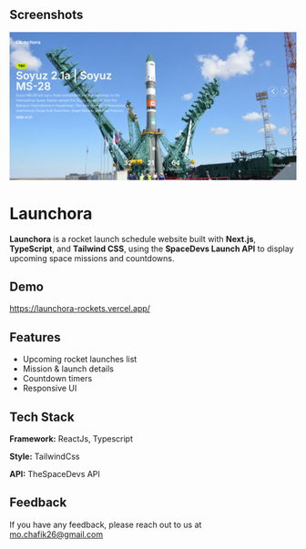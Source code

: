 

## Screenshots

![App Screenshot](https://raw.githubusercontent.com/mohamed-chafik/Launchora/refs/heads/master/public/launchora.png)


# Launchora

**Launchora** is a rocket launch schedule website built with **Next.js**, **TypeScript**, and **Tailwind CSS**, using the **SpaceDevs Launch API** to display upcoming space missions and countdowns.


## Demo

https://launchora-rockets.vercel.app/


## Features

- Upcoming rocket launches list
- Mission & launch details
- Countdown timers
- Responsive UI


## Tech Stack

**Framework:** ReactJs, Typescript

**Style:** TailwindCss

**API:** TheSpaceDevs API


## Feedback

If you have any feedback, please reach out to us at mo.chafik26@gmail.com


